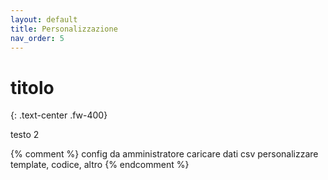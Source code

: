 ```yaml
---
layout: default
title: Personalizzazione
nav_order: 5
---
```


# titolo
{: .text-center .fw-400}

testo 2

{% comment %}
  config da amministratore
  caricare dati csv
  personalizzare template, codice, altro
{% endcomment %}
